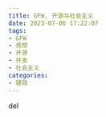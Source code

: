 ```yaml
---
title: GFW, 开源与社会主义
date: 2023-07-06 17:22:07
tags:
- GFW
- 感想
- 开源
- 开发
- 社会主义
categories:
- 键政
---
```



del